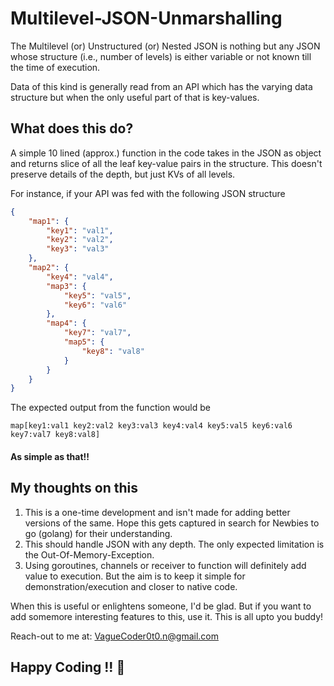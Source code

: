 # Multilevel-JSON-Unmarshalling
The Multilevel (or) Unstructured (or) Nested JSON is nothing but any JSON whose structure (i.e., number of levels) is either variable or not known till the time of execution.

Data of this kind is generally read from an API which has the varying data structure but when the only useful part of that is key-values.

## What does this do?
A simple 10 lined (approx.) function in the code takes in the JSON as object and returns slice of all the leaf key-value pairs in the structure. This doesn't preserve details of the depth, but just KVs of all levels.

For instance, if your API was fed with the following JSON structure
```json
{
	"map1": {
		"key1": "val1",
		"key2": "val2",
		"key3": "val3"
	},
	"map2": {
		"key4": "val4",
		"map3": {
			"key5": "val5",
			"key6": "val6"
		},
		"map4": {
			"key7": "val7",
			"map5": {
				"key8": "val8"
			}
		}
	}
}
```

The expected output from the function would be
```
map[key1:val1 key2:val2 key3:val3 key4:val4 key5:val5 key6:val6 key7:val7 key8:val8]
```

#### As simple as that!!

## My thoughts on this
1. This is a one-time development and isn't made for adding better versions of the same. Hope this gets captured in search for Newbies to go (golang) for their understanding.
1. This should handle JSON with any depth. The only expected limitation is the Out-Of-Memory-Exception.
1. Using goroutines, channels or receiver to function will definitely add value to execution. But the aim is to keep it simple for demonstration/execution and closer to native code.

When this is useful or enlightens someone, I'd be glad. But if you want to add somemore interesting features to this, use it. This is all upto you buddy!

Reach-out to me at: VagueCoder0t0.n@gmail.com

## Happy Coding !! :metal: